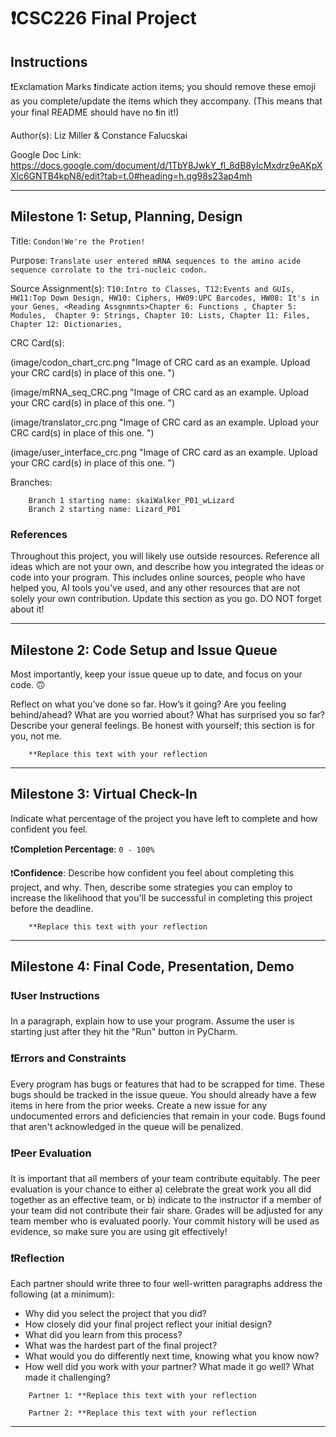 # ❗CSC226 Final Project

## Instructions

❗️Exclamation Marks ❗️indicate action items; you should remove these emoji as you complete/update the items which 
  they accompany. (This means that your final README should have no ❗️in it!)

Author(s): Liz Miller & Constance Falucskai

Google Doc Link:  https://docs.google.com/document/d/1TbY8JwkY_fl_8dB8yIcMxdrz9eAKpXXlc6GNTB4kpN8/edit?tab=t.0#heading=h.qg98s23ap4mh

---

## Milestone 1: Setup, Planning, Design

Title: `Condon!We're the Protien!`

Purpose: `Translate user entered mRNA sequences to the amino acide sequence corrolate to the tri-nucleic codon.`

Source Assignment(s): `T10:Intro to Classes, T12:Events and GUIs, HW11:Top Down Design, HW10: Ciphers, HW09:UPC Barcodes,
                       HW08: It's in your Genes, <Reading Assgnmnts>Chapter 6: Functions , Chapter 5: Modules, 
                        Chapter 9: Strings, Chapter 10: Lists, Chapter 11: Files, Chapter 12: Dictionaries, `

CRC Card(s):

(image/codon_chart_crc.png "Image of CRC card as an example. Upload your CRC card(s) in place of this one. ")

(image/mRNA_seq_CRC.png "Image of CRC card as an example. Upload your CRC card(s) in place of this one. ")

(image/translator_crc.png "Image of CRC card as an example. Upload your CRC card(s) in place of this one. ")

(image/user_interface_crc.png "Image of CRC card as an example. Upload your CRC card(s) in place of this one. ")

Branches: 

```
    Branch 1 starting name: skaiWalker_P01_wLizard
    Branch 2 starting name: Lizard_P01
```

### References 

Throughout this project, you will likely use outside resources. Reference all ideas which are not your own, 
and describe how you integrated the ideas or code into your program. This includes online sources, people who have 
helped you, AI tools you've used, and any other resources that are not solely your own contribution. Update this 
section as you go. DO NOT forget about it!

---

## Milestone 2: Code Setup and Issue Queue

Most importantly, keep your issue queue up to date, and focus on your code. 🙃

Reflect on what you’ve done so far. How’s it going? Are you feeling behind/ahead? What are you worried about? 
What has surprised you so far? Describe your general feelings. Be honest with yourself; this section is for you, not me.

```
    **Replace this text with your reflection
```

---

## Milestone 3: Virtual Check-In

Indicate what percentage of the project you have left to complete and how confident you feel. 

❗️**Completion Percentage**: `0 - 100%`

❗️**Confidence**: Describe how confident you feel about completing this project, and why. Then, describe some 
  strategies you can employ to increase the likelihood that you'll be successful in completing this project 
  before the deadline.

```
    **Replace this text with your reflection
```

---

## Milestone 4: Final Code, Presentation, Demo

### ❗User Instructions

In a paragraph, explain how to use your program. Assume the user is starting just after they hit the "Run" button 
in PyCharm. 

### ❗Errors and Constraints

Every program has bugs or features that had to be scrapped for time. These bugs should be tracked in the issue queue. 
You should already have a few items in here from the prior weeks. Create a new issue for any undocumented errors and 
deficiencies that remain in your code. Bugs found that aren't acknowledged in the queue will be penalized.

### ❗Peer Evaluation

It is important that all members of your team contribute equitably. The peer evaluation is your chance to either 
a) celebrate the great work you all did together as an effective team, or b) indicate to the instructor if a member of
your team did not contribute their fair share. Grades will be adjusted for any team member who is evaluated poorly. Your
commit history will be used as evidence, so make sure you are using git effectively!

### ❗Reflection

Each partner should write three to four well-written paragraphs address the following (at a minimum):
- Why did you select the project that you did?
- How closely did your final project reflect your initial design?
- What did you learn from this process?
- What was the hardest part of the final project?
- What would you do differently next time, knowing what you know now?
- How well did you work with your partner? What made it go well? What made it challenging?

```
    Partner 1: **Replace this text with your reflection
```

```
    Partner 2: **Replace this text with your reflection
```

---